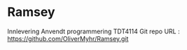 # Ramsey
Innlevering Anvendt programmering TDT4114
Git repo URL : https://github.com/OliverMyhr/Ramsey.git